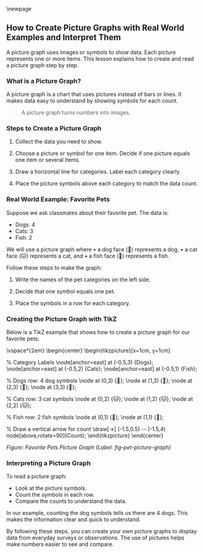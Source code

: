 \newpage
## How to Create Picture Graphs with Real World Examples and Interpret Them

A picture graph uses images or symbols to show data. Each picture represents one or more items. This lesson explains how to create and read a picture graph step by step.

### What is a Picture Graph?

A picture graph is a chart that uses pictures instead of bars or lines. It makes data easy to understand by showing symbols for each count.

> A picture graph turns numbers into images.

### Steps to Create a Picture Graph

1. Collect the data you need to show.

2. Choose a picture or symbol for one item. Decide if one picture equals one item or several items.

3. Draw a horizontal line for categories. Label each category clearly.

4. Place the picture symbols above each category to match the data count.

### Real World Example: Favorite Pets

Suppose we ask classmates about their favorite pet. The data is:

- Dogs: 4
- Cats: 3
- Fish: 2

We will use a picture graph where 
• a dog face (🐶) represents a dog, 
• a cat face (🐱) represents a cat, and 
• a fish face (🐠) represents a fish.

Follow these steps to make the graph:

1. Write the names of the pet categories on the left side.

2. Decide that one symbol equals one pet.

3. Place the symbols in a row for each category.

### Creating the Picture Graph with TikZ

Below is a TikZ example that shows how to create a picture graph for our favorite pets:

\vspace*{2em}
\begin{center}
\begin{tikzpicture}[x=1cm, y=1cm]

% Category Labels
\node[anchor=east] at (-0.5,3) {Dogs};
\node[anchor=east] at (-0.5,2) {Cats};
\node[anchor=east] at (-0.5,1) {Fish};

% Dogs row: 4 dog symbols
\node at (0,3) {🐶};
\node at (1,3) {🐶};
\node at (2,3) {🐶};
\node at (3,3) {🐶};

% Cats row: 3 cat symbols
\node at (0,2) {🐱};
\node at (1,2) {🐱};
\node at (2,2) {🐱};

% Fish row: 2 fish symbols
\node at (0,1) {🐠};
\node at (1,1) {🐠};

% Draw a vertical arrow for count
\draw[->] (-1.5,0.5) -- (-1.5,4) node[above,rotate=90]{Count};
\end{tikzpicture}
\end{center}

*Figure: Favorite Pets Picture Graph (Label: fig-pet-picture-graph)*

### Interpreting a Picture Graph

To read a picture graph:

- Look at the picture symbols.
- Count the symbols in each row.
- Compare the counts to understand the data.

In our example, counting the dog symbols tells us there are 4 dogs. This makes the information clear and quick to understand.

By following these steps, you can create your own picture graphs to display data from everyday surveys or observations. The use of pictures helps make numbers easier to see and compare.